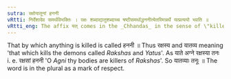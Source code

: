 ```yaml
---
sutra: रक्षोयातूनां हननी
vRtti: निर्देशादेव समर्थविभक्तिः । रक्षः शब्दाद्यातुशब्दाच्च षष्ठीसमर्थाद्धननीत्येतस्मिन्नर्थे यत्प्रत्ययो भवति ॥
vRtti_eng: The affix यत् comes in the _Chhandas_ in the sense of \"killer\", after the words \"_raksha_\" and \"_yatu_\" in the sixth case in construction.
---
```

That by which anything is killed is called हननी ॥ Thus रक्षस्य and यातव्य meaning 'that which kills the demons called _Rakshas_ and _Yatus_'. As याते अग्ने रक्षस्या तनः i. e. रक्षसां हननी 'O _Agni_ thy bodies are killers of _Rakshas_'. So यातव्याः तनूः ॥ The word is in the plural as a mark of respect.
